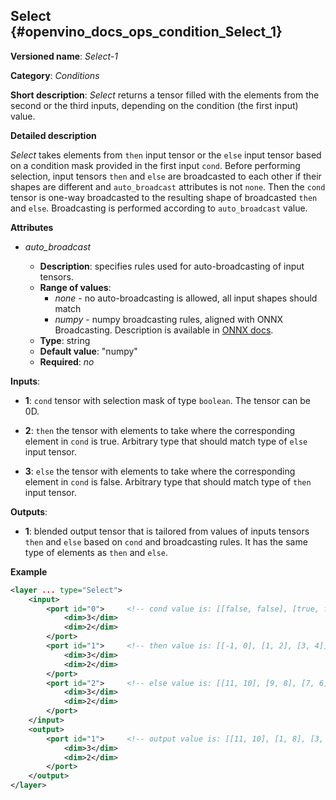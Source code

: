 ## Select <a name="Select"></a> {#openvino_docs_ops_condition_Select_1}

**Versioned name**: *Select-1*

**Category**: *Conditions*

**Short description**: *Select* returns a tensor filled with the elements from the second or the third inputs, depending on the condition (the first input) value.

**Detailed description**

*Select* takes elements from `then` input tensor or the `else` input tensor based on a condition mask
 provided in the first input `cond`. Before performing selection, input tensors `then` and `else` are broadcasted to each other if their shapes are different and `auto_broadcast` attributes is not `none`. Then the `cond` tensor is one-way broadcasted to the resulting shape of broadcasted `then` and `else`. Broadcasting is performed according to `auto_broadcast` value.

**Attributes**

* *auto_broadcast*

  * **Description**: specifies rules used for auto-broadcasting of input tensors.
  * **Range of values**:
    * *none* - no auto-broadcasting is allowed, all input shapes should match
    * *numpy* - numpy broadcasting rules, aligned with ONNX Broadcasting. Description is available in <a href="https://github.com/onnx/onnx/blob/master/docs/Broadcasting.md">ONNX docs</a>.
  * **Type**: string
  * **Default value**: "numpy"
  * **Required**: *no*


**Inputs**:

* **1**: `cond` tensor with selection mask of type `boolean`. The tensor can be 0D.

* **2**: `then` the tensor with elements to take where the corresponding element in `cond` is true. Arbitrary type that should match type of `else` input tensor.

* **3**: `else` the tensor with elements to take where the corresponding element in `cond` is false. Arbitrary type that should match type of `then` input tensor.


**Outputs**:

* **1**: blended output tensor that is tailored from values of inputs tensors `then` and `else` based on `cond` and broadcasting rules. It has the same type of elements as `then` and `else`.


**Example**

```xml
<layer ... type="Select">
    <input>
        <port id="0">     <!-- cond value is: [[false, false], [true, false], [true, true]] -->
            <dim>3</dim>
            <dim>2</dim>
        </port>
        <port id="1">     <!-- then value is: [[-1, 0], [1, 2], [3, 4]] -->
            <dim>3</dim>
            <dim>2</dim>
        </port>
        <port id="2">     <!-- else value is: [[11, 10], [9, 8], [7, 6]] -->
            <dim>3</dim>
            <dim>2</dim>
        </port>
    </input>
    <output>
        <port id="1">     <!-- output value is: [[11, 10], [1, 8], [3, 4]] -->
            <dim>3</dim>
            <dim>2</dim>
        </port>
    </output>
</layer>
```